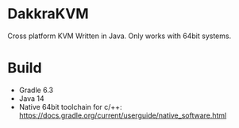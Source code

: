 # DakkraKVM
Cross platform KVM Written in Java. Only works with 64bit systems.

# Build
 - Gradle 6.3
 - Java 14
 - Native 64bit toolchain for c/++: https://docs.gradle.org/current/userguide/native_software.html